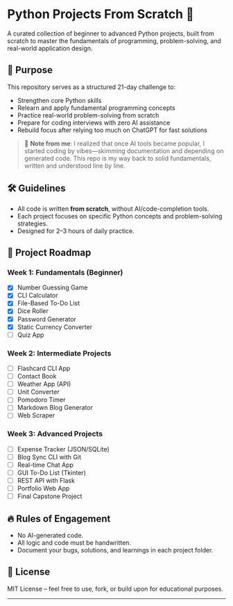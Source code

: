 # Python Projects From Scratch 🐍

A curated collection of beginner to advanced Python projects, built from scratch to master the fundamentals of programming, problem-solving, and real-world application design.

## 🚀 Purpose

This repository serves as a structured 21-day challenge to:

- Strengthen core Python skills
- Relearn and apply fundamental programming concepts
- Practice real-world problem-solving from scratch
- Prepare for coding interviews with zero AI assistance
- Rebuild focus after relying too much on ChatGPT for fast solutions

> 💬 **Note from me**: I realized that once AI tools became popular, I started coding by vibes—skimming documentation and depending on generated code. This repo is my way back to solid fundamentals, written and understood line by line.

## 🛠️ Guidelines

- All code is written **from scratch**, without AI/code-completion tools.
- Each project focuses on specific Python concepts and problem-solving strategies.
- Designed for 2–3 hours of daily practice.

## 📅 Project Roadmap

### Week 1: Fundamentals (Beginner)

- [x] Number Guessing Game
- [x] CLI Calculator
- [x] File-Based To-Do List
- [x] Dice Roller
- [x] Password Generator
- [x] Static Currency Converter
- [ ] Quiz App

### Week 2: Intermediate Projects

- [ ] Flashcard CLI App
- [ ] Contact Book
- [ ] Weather App (API)
- [ ] Unit Converter
- [ ] Pomodoro Timer
- [ ] Markdown Blog Generator
- [ ] Web Scraper

### Week 3: Advanced Projects

- [ ] Expense Tracker (JSON/SQLite)
- [ ] Blog Sync CLI with Git
- [ ] Real-time Chat App
- [ ] GUI To-Do List (Tkinter)
- [ ] REST API with Flask
- [ ] Portfolio Web App
- [ ] Final Capstone Project

## 🔥 Rules of Engagement

- No AI-generated code.
- All logic and code must be handwritten.
- Document your bugs, solutions, and learnings in each project folder.

## 📌 License

MIT License – feel free to use, fork, or build upon for educational purposes.

---
